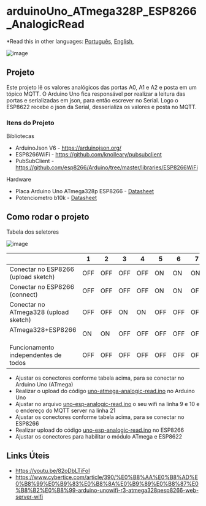 # arduinoUno_ATmega328P_ESP8266_AnalogicRead

*Read this in other languages: [Português](README.md), [English](README.en.md),

![image](https://user-images.githubusercontent.com/794140/141704531-d30f2368-764e-4000-9b72-83ba1a1f7cce.png)


## Projeto

Este projeto lê os valores analógicos das portas A0, A1 e A2 e posta em um tópico MQTT. O Arduino Uno fica responsável por realizar a leitura das portas e serializadas em json, para então escrever no Serial. Logo o ESP8622 recebe o json da Serial, desserializa os valores e posta no MQTT.

### Itens do Projeto

Bibliotecas
- ArduinoJson V6 - https://arduinojson.org/
- ESP8266WiFi - https://github.com/knolleary/pubsubclient
- PubSubClient - https://github.com/esp8266/Arduino/tree/master/libraries/ESP8266WiFi

Hardware
- Placa Arduino Uno ATmega328p ESP8266 - [Datasheet](https://robotdyn.com/pub/media/0G-00005215==UNO+WiFi-R3-AT328-ESP8266-CH340G/DOCS/PINOUT==0G-00005215==UNO+WiFi-R3-AT328-ESP8266-CH340G.pdf)
- Potenciometro b10k - [Datasheet](https://datasheetgo.com/potentiometer-pinout-10k/)

## Como rodar o projeto

Tabela dos seletores

![image](https://user-images.githubusercontent.com/794140/141705563-367e69da-84a6-4c70-b313-9de74851f65c.png)


|       | 1 | 2 | 3 | 4 | 5 | 6 | 7 | 8 |
| ----------- | ----------- | ----------- | ----------- | ----------- | ----------- | ----------- | ----------- | ----------- |
| Conectar no ESP8266 (upload sketch)      | OFF | OFF | OFF | OFF | ON | ON | ON | OFF |
| Conectar no ESP8266 (connect)            | OFF | OFF | OFF | OFF | ON | ON | OFF | OFF |
| Conectar no ATmega328 (upload sketch)    | OFF | OFF | ON | ON | OFF | OFF | OFF | OFF |
| ATmega328+ESP8266                        | ON | ON | OFF | OFF | OFF | OFF | OFF | OFF |
| Funcionamento independentes de todos     | OFF | OFF | OFF | OFF | OFF | OFF | OFF | OFF |


- Ajustar os conectores conforme tabela acima, para se conectar no Arduino Uno (ATmega)
- Realizar o upload do código [uno-atmega-analogic-read.ino](uno-atmega-analogic-read/uno-atmega-analogic-read.ino) no Arduino Uno
- Ajustar no arquivo [uno-esp-analogic-read.ino](uno-esp-analogic-read/uno-esp-analogic-read.ino) o seu wifi na linha 9 e 10 e o endereço do MQTT server na linha 21
- Ajustar os conectores conforme tabela acima, para se conectar no ESP8266
- Realizar upload do código [uno-esp-analogic-read.ino](uno-esp-analogic-read/uno-esp-analogic-read.ino) no ESP8266
- Ajustar os conectores para habilitar o módulo ATmega e ESP8622

## Links Úteis
- https://youtu.be/82oDbLTiFoI
- https://www.cybertice.com/article/390/%E0%B8%AA%E0%B8%AD%E0%B8%99%E0%B9%83%E0%B8%8A%E0%B9%89%E0%B8%87%E0%B8%B2%E0%B8%99-arduino-unowifi-r3-atmega328pesp8266-web-server-wifi

